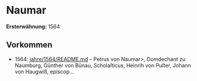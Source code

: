# Naumar

**Ersterwähnung:** 1564

## Vorkommen
- 1564: [jahre/1564/README.md](../jahre/1564/README.md) – Petrus von Naumar>, Domdechant zu Naumburg, Günther
von Bünau, Scholaſticus, Heinrih von Puſter, Johann
von Haugwiß, episcop...
